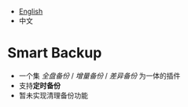 
- [English](README.MD)
- 中文

# Smart Backup

- 一个集 *全盘备份* / *增量备份* / *差异备份* 为一体的插件
- 支持**定时备份**
- 暂未实现清理备份功能
